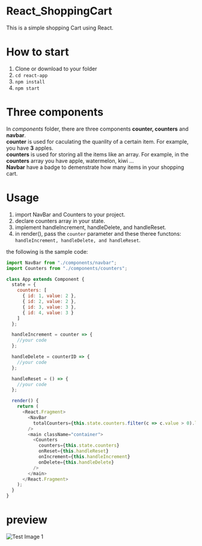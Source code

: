 # React_ShoppingCart
This is a simple shopping Cart using React.

# How to start
1. Clone or download to your folder
2. `cd react-app`
3. `npm install`
4. `npm start`

# Three components
In _components_ folder, there are three components **counter, counters** and **navbar**. 
<br> 
**counter** is used for caculating the quanlity of a certain item. For example, you have **3** apples.
<br> 
**counters** is used for storing all the items like an array. For example, in the **counters** array you have apple, watermelon, kiwi ...
<br> 
**Navbar** have a badge to demenstrate how many items in your shopping cart.
# Usage

1. import NavBar and Counters to your project.
2. declare counters array in your state.
3. implement handleIncrement, handleDelete, and handleReset. 
4. in render(), pass the `counter` parameter and these theree functons: `handleIncrement, handleDelete, and handleReset`.

the following is the sample code:
```javascript
import NavBar from "./components/navbar";
import Counters from "./components/counters";

class App extends Component {
  state = {
    counters: [
      { id: 1, value: 2 },
      { id: 2, value: 2 },
      { id: 3, value: 3 },
      { id: 4, value: 3 }
    ]
  };

  handleIncrement = counter => {
    //your code
  };

  handleDelete = counterID => {
    //your code
  };

  handleReset = () => {
    //your code
  };

  render() {
    return (
      <React.Fragment>
        <NavBar
          totalCounters={this.state.counters.filter(c => c.value > 0).length}
        />
        <main className="container">
          <Counters
            counters={this.state.counters}
            onReset={this.handleReset}
            onIncrement={this.handleIncrement}
            onDelete={this.handleDelete}
          />
        </main>
      </React.Fragment>
    );
  }
}
```
# preview

![Test Image 1](https://github.com/Crafsman/React_ShoppingCart/blob/master/react-app/images/shoppingCart.png)
